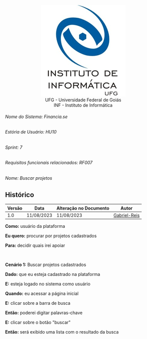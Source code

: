 <div align=center>
  <img src="/imagens/INFVertical.jpg">
</div>


<div align="center">UFG - Universidade Federal de Goiás</div>
<div align="center">INF - Instituto de Informática</div>

###### Nome do Sistema: Financia.se
###### Estória de Usuário: HU10
###### Sprint: 7
###### Requisitos funcionais relacionados: RF007
###### Nome: _Buscar projetos_

## Histórico
|**Versão**|**Data**|**Alteração no Documento**|**Autor**|
|------|----|---------|-----|
|1.0|11/08/2023|11/08/2023|[Gabriel-Reis](https://github.com/gabrielreisdvs)|



**Como:** usuário da plataforma

**Eu quero:** procurar por projetos cadastrados

**Para:** decidir quais irei apoiar

<br />

**Cenário 1:** Buscar projetos cadastrados

**Dado:** que eu esteja cadastrado na plataforma

**E:** esteja logado no sistema como usuário

**Quando:** eu acessar a página inicial

**E:** clicar sobre a barra de busca

**Então:** poderei digitar palavras-chave

**E:** clicar sobre o botão "buscar"

**Então:** será exibido uma lista com o resultado da busca


</DIV>
